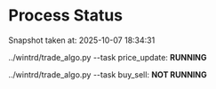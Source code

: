 # Process Status

Snapshot taken at: 2025-10-07 18:34:31

../wintrd/trade_algo.py --task price_update: **RUNNING**

../wintrd/trade_algo.py --task buy_sell: **NOT RUNNING**

